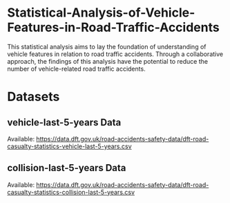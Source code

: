 # Statistical-Analysis-of-Vehicle-Features-in-Road-Traffic-Accidents

This statistical analysis aims to lay the foundation of understanding of vehicle features in relation to road traffic accidents. Through a collaborative approach, the findings of this analysis have the potential to reduce the number of vehicle-related road traffic accidents. 

# Datasets
## vehicle-last-5-years Data
Available: https://data.dft.gov.uk/road-accidents-safety-data/dft-road-casualty-statistics-vehicle-last-5-years.csv

## collision-last-5-years Data
Available: https://data.dft.gov.uk/road-accidents-safety-data/dft-road-casualty-statistics-collision-last-5-years.csv
